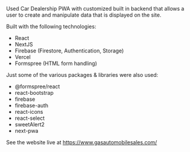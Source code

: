 Used Car Dealership PWA with customized built in backend that allows a user to create and manipulate data that is displayed on the site.

Built with the following technologies:
- React
- NextJS
- Firebase (Firestore, Authentication, Storage)
- Vercel
- Formspree (HTML form handling)

Just some of the various packages & libraries were also used:
- @formspree/react
- react-bootstrap
- firebase
- firebase-auth
- react-icons
- react-select
- sweetAlert2
- next-pwa

See the website live at https://www.gasautomobilesales.com/
